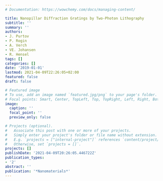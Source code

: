 ```yaml
---
# Documentation: https://wowchemy.com/docs/managing-content/

title: Nanopillar Diffraction Gratings by Two-Photon Lithography
subtitle: ''
summary: ''
authors:
- J. Purtov
- P. Rogin
- A. Verch
- VE. Johansen
- R. Hensel
tags: []
categories: []
date: '2019-01-01'
lastmod: 2021-04-09T22:26:05+02:00
featured: false
draft: false

# Featured image
# To use, add an image named `featured.jpg/png` to your page's folder.
# Focal points: Smart, Center, TopLeft, Top, TopRight, Left, Right, BottomLeft, Bottom, BottomRight.
image:
  caption: ''
  focal_point: ''
  preview_only: false

# Projects (optional).
#   Associate this post with one or more of your projects.
#   Simply enter your project's folder or file name without extension.
#   E.g. `projects = ["internal-project"]` references `content/project/deep-learning/index.md`.
#   Otherwise, set `projects = []`.
projects: []
publishDate: '2021-04-09T20:26:05.446722Z'
publication_types:
- '2'
abstract: ''
publication: '*Nanomaterials*'
---
```

